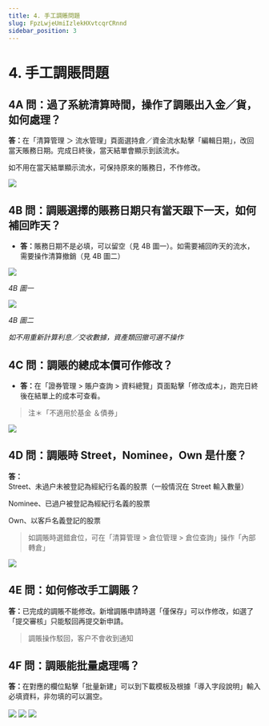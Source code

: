 ```yaml
---
title: 4. 手工調賬問題
slug: FpzLwjeUmiIzlekHXvtcqrCRnnd
sidebar_position: 3
---
```



# 4. 手工調賬問題

## 4A 問：過了系統清算時間，操作了調賬出入金／貨，如何處理？

<b>答：</b>在「清算管理 ＞ 流水管理」頁面選持倉／資金流水點擊「編輯日期」，改回當天賬務日期。完成日終後，當天結單會顯示到該流水。


如不用在當天結單顯示流水，可保持原來的賬務日，不作修改。

<img src="/assets/UhMiblXJzoLsrrxysDzczFjbnDe.png" src-width="2386" src-height="828" align="center"/>

## 4B 問：調賬選擇的賬務日期只有當天跟下一天，如何補回昨天？

- <b>答：</b>賬務日期不是必填，可以留空（見 4B 圖一）。如需要補回昨天的流水，需要操作清算撤銷（見 4B 圖二）

<img src="/assets/KTODbXQ0torVsWx4uNMcLrUjnid.png" src-width="2494" src-height="1438" align="center"/>

<em>4B 圖一</em>

<img src="/assets/T1BPb8p5SohAPXxO4BocLqy3nvb.png" src-width="2390" src-height="1420" align="center"/>

<em>4B 圖二</em>

<em>如不用重新計算利息／交收數據，資產類回撤可選不操作</em>

## 4C 問：調賬的總成本價可作修改？

- <b>答：</b>在「證券管理 &gt; 賬户查詢 &gt; 資料總覽」頁面點擊「修改成本」，跑完日終後在結單上的成本可查看。


> 注＊「不適用於基金 ＆債券」 

<img src="/assets/CeOCbCfBDoMBN6xrHQJcwTQwn0g.png" src-width="2346" src-height="1386" align="center"/>

## 4D 問：調賬時 Street，Nominee，Own 是什麼？ 

<b>答：</b>Street、未過户未被登記為經紀行名義的股票（一般情況在 Street 輸入數量） 

Nominee、已過户被登記為經紀行名義的股票

Own、以客戶名義登記的股票

> 如調賬時選錯倉位，可在「清算管理 &gt; 倉位管理 &gt; 倉位查詢」操作「內部轉倉」

<img src="/assets/Mc6EbfsEZomtJHxtjDccYBZRnle.png" src-width="766" src-height="1352" align="center"/>

## 4E 問：如何修改手工調賬？

<b>答：</b>已完成的調賬不能修改。新增調賬申請時選「僅保存」可以作修改，如選了「提交審核」只能駁回再提交新申請。

> 調賬操作駁回，客户不會收到通知

## 4F 問：調賬能批量處理嗎？

<b>答：</b>在對應的欄位點擊「批量新建」可以到下載模板及根據「導入字段說明」輸入必填資料，非勿填的可以漏空。

<img src="/assets/C7FubLcaMoZnd8xax0Ocyw8Tnje.png" src-width="2766" src-height="700" align="center"/>

<img src="/assets/IzwqbDSh2olOrHxsfkrc4avQnwe.png" src-width="2352" src-height="1352" align="center"/>

<img src="/assets/OBlnbjBEBo5wMtxM0hWcRzaSnth.png" src-width="1404" src-height="1290" align="center"/>

